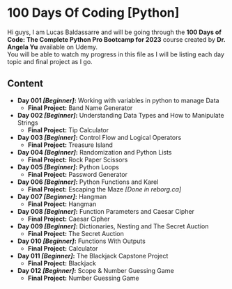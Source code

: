 # 100 Days Of Coding [Python]

Hi guys, I am Lucas Baldassarre and will be going through the **100 Days of Code: The Complete Python Pro Bootcamp for 2023** course created by **Dr. Angela Yu** available on Udemy. <br>
You will be able to watch my progress in this file as I will be listing each day topic and final project as I go.

## Content
- **Day 001 *[Beginner]*:** Working with variables in python to manage Data
    - **Final Project:** Band Name Generator
- **Day 002 *[Beginner]*:** Understanding Data Types and How to Manipulate Strings
    - **Final Project:** Tip Calculator
- **Day 003 *[Beginner]*:** Control Flow and Logical Operators
    - **Final Project:** Treasure Island
- **Day 004 *[Beginner]*:** Randomization and Python Lists
    - **Final Project:** Rock Paper Scissors
- **Day 005 *[Beginner]*:** Python Loops
    - **Final Project:** Password Generator
- **Day 006 *[Beginner]*:** Python Functions and Karel
    - **Final Project:** Escaping the Maze *[Done in reborg.ca]*
- **Day 007 *[Beginner]*:** Hangman
    - **Final Project:** Hangman
- **Day 008 *[Beginner]*:** Function Parameters and Caesar Cipher
    - **Final Project:** Caesar Cipher
- **Day 009 *[Beginner]*:** Dictionaries, Nesting and The Secret Auction
    - **Final Project:** The Secret Auction
- **Day 010 *[Beginner]*:** Functions With Outputs
    - **Final Project:** Calculator
- **Day 011 *[Beginner]*:** The Blackjack Capstone Project
    - **Final Project:** Blackjack
- **Day 012 *[Beginner]*:** Scope & Number Guessing Game
    - **Final Project:** Number Guessing Game
